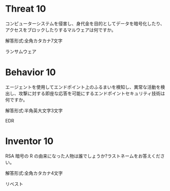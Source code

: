 # Threat 10
コンピューターシステムを侵害し、身代金を目的としてデータを暗号化したり、アクセスをブロックしたりするマルウェアは何ですか。

解答形式:全角カタカナ7文字

ランサムウェア

# Behavior 10
エージェントを使用してエンドポイント上のふるまいを検知し、異常な活動を検出し、攻撃に対する即座な応答を可能にするエンドポイントセキュリティ技術は何ですか。

解答形式:半角英大文字3文字

EDR

# Inventor 10
RSA 暗号の R の由来になった人物は誰でしょうか?ラストネームをお答えください。

解答形式:全角カタカナ4文字

リベスト
